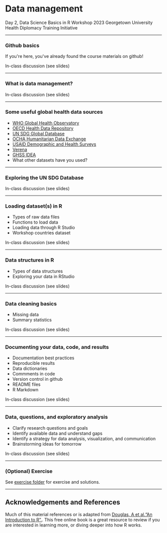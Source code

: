 Data management
================
Day 2, Data Science Basics in R Workshop
2023 Georgetown University Health Diplomacy Training Initiative

------------------------------------------------------------------------

### Github basics

If you're here, you've already found the course materials on github!

In-class discussion (see slides)

------------------------------------------------------------------------

### What is data management?

In-class discussion (see slides)

------------------------------------------------------------------------

### Some useful global health data sources

-   [WHO Global Health Observatory](https://www.who.int/data/gho)
-   [OECD Health Data Repository](https://data.oecd.org/health.htm)
-   [UN SDG Global Database](https://unstats.un.org/sdgs/dataportal)
-   [OCHA Humanitarian Data Exchange](https://data.humdata.org/)
-   [USAID Demographic and Health Surveys](https://dhsprogram.com/)
-   [Verena](https://www.viralemergence.org/data)
-   [GHSS IDEA](https://ghssidea.org/)
-    What other datasets have you used?

------------------------------------------------------------------------

### Exploring the UN SDG Database

In-class discussion (see slides)

------------------------------------------------------------------------

### Loading dataset(s) in R

-   Types of raw data files
-   Functions to load data
-   Loading data through R Studio
-   Workshop countries dataset

In-class discussion (see slides)

------------------------------------------------------------------------

### Data structures in R

-   Types of data structures
-   Exploring your data in RStudio

In-class discussion (see slides)

------------------------------------------------------------------------

### Data cleaning basics

-   Missing data
-   Summary statistics

In-class discussion (see slides)

------------------------------------------------------------------------

### Documenting your data, code, and results

-   Documentation best practices
-   Reproducible results
-   Data dictionaries
-   Commments in code
-   Version control in github
-   README files
-   R Markdown

In-class discussion (see slides)

------------------------------------------------------------------------

### Data, questions, and exploratory analysis

-   Clarify research questions and goals
-   Identify available data and understand gaps
-   Identify a strategy for data analysis, visualization, and communication
-   Brainstorming ideas for tomorrow

In-class discussion (see slides)

------------------------------------------------------------------------

### (Optional) Exercise

See [exercise folder](https://github.com/seaneff/data-science-basics-2023/tree/main/day2/optional-exercise) for exercise and solutions.

------------------------------------------------------------------------

## Acknowledgements and References

Much of this material references or is adapted from [Douglas, A et
al.“An Introduction to R”.](https://intro2r.com/). This free online
book is a great resource to review if you are interested in learning
more, or diving deeper into how R works.
